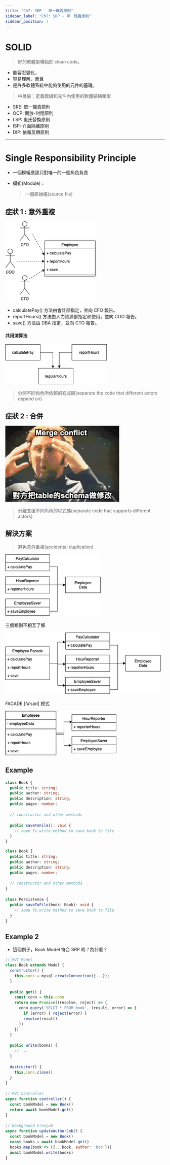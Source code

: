```yaml
---
title: "Ch7: SRP - 單一職責原則"
sidebar_label: "Ch7: SRP - 單一職責原則"
sidebar_position: 7
---
```


# SOLID

> 好的軟體架構始於 clean code。

- 能容忍變化，
- 容易理解，而且
- 是許多軟體系統中能夠使用的元件的基礎。

> 中層級：定義模組和元件內使用的軟體結構類型

- SRE: 單一職責原則
- OCP: 開放-封閉原則
- LSP: 里氏替換原則
- ISP: 介面隔離原則
- DIP: 依賴反轉原則

---

# Single Responsibility Principle

- 一個模組應該只對唯一的一個角色負責

- 模組(Module)：
  > 一個原始檔(source file)

## 症狀 1 : 意外重複

![EmployeeClass](./ch7/7.1.EmployeeClass.png)

- calculatePay() 方法由會計部指定，並向 CFO 報告。
- reportHours() 方法由人力資源部指定和使用，並向 COO 報告。
- save() 方法由 DBA 指定，並向 CTO 報告。

#### 共用演算法

![共用演算法](./ch7/7.2.png)

> 分開不同角色所依賴的程式碼(separate the code that different actors depend on)

## 症狀 2 : 合併

![MergeConflict](./ch7/MergeConflict.gif)

> 分離支援不同角色的程式碼(separate code that supports different actors)

## 解決方案

> 避免意外重複(accidental duplication)

![三個類別不相互了解](./ch7/7.3.png)

三個類別不相互了解

![FACADE模式](./ch7/7.4.png)

FACADE [fəˈsäd] 模式

![較少函數的FACADE模式](./ch7/7.5.png)

## Example

```ts
class Book {
  public title: string;
  public author: string;
  public description: string;
  public pages: number;

  // constructor and other methods

  public saveToFile(): void {
    // some fs.write method to save book to file
  }
}
```

```ts
class Book {
  public title: string;
  public author: string;
  public description: string;
  public pages: number;

  // constructor and other methods
}

class Persistence {
  public saveToFile(book: Book): void {
    // some fs.write method to save book to file
  }
}
```

## Example 2

- 這個例子，Book Model 符合 SRP 嗎？為什麼？

```js
// MVC Model
class Book extends Model {
  constructor() {
    this.conn = mysql.createConnection({...});
  }

  public get() {
    const conn = this.conn
    return new Promise((resolve, reject) => {
      conn.query('SELCT * FROM book', (result, error) => {
        if (error) { reject(error) }
        resolve(result)
      })
    })
  }

  public write(books) {
    // ...
  }

  destructor() {
    this.conn.close()
  }
}

// MVC Controller
async function controller() {
  const bookModel = new Book()
  return await bookModel.get()
}

// Background Cronjob
async function updateAuthorJob() {
  const bookModel = new Book()
  const books = await bookModel.get()
  books.map(book => ({...book, author: 'bob'}))
  await bookModel.write(books)
}
```

